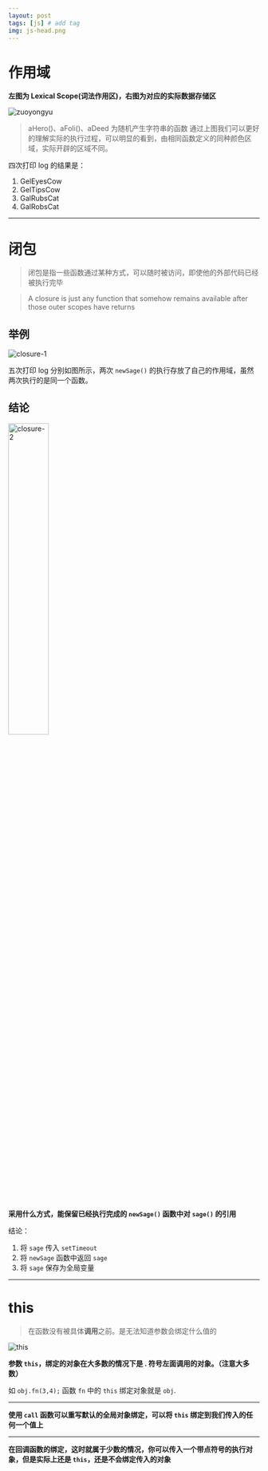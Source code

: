 ```yaml
---
layout: post
tags: [js] # add tag
img: js-head.png
---
```


# 作用域

**左图为 Lexical Scope(词法作用区)，右图为对应的实际数据存储区**

<img src="{{site.baseurl}}/assets/img/15099472200386.jpg" alt="zuoyongyu"/>

> aHero()、aFoli()、aDeed 为随机产生字符串的函数
> 通过上图我们可以更好的理解实际的执行过程，可以明显的看到，由相同函数定义的同种颜色区域，实际开辟的区域不同。

四次打印 log 的结果是：

1. GelEyesCow
2. GelTipsCow
3. GalRubsCat
4. GalRobsCat

---

# 闭包

> 闭包是指一些函数通过某种方式，可以随时被访问，即使他的外部代码已经被执行完毕

> A closure is just any function that somehow remains available after those outer scopes have returns

## 举例

<img src="{{site.baseurl}}/assets/img/15099486830229.jpg" alt="closure-1"/>

五次打印 log 分别如图所示，两次 `newSage()` 的执行存放了自己的作用域，虽然两次执行的是同一个函数。


## 结论

<img src="{{site.baseurl}}/assets/img/15099483916324.jpg" alt="closure-2" width="40%"/>


**采用什么方式，能保留已经执行完成的 `newSage()` 函数中对 `sage()` 的引用**


结论：

1. 将 `sage` 传入 `setTimeout`
2. 将 `newSage` 函数中返回 `sage`
3. 将 `sage` 保存为全局变量

---

# this

> 在函数没有被具体**调用**之前。是无法知道参数会绑定什么值的


<img src="{{site.baseurl}}/assets/img/15099524968850.jpg" alt="this"/>

**参数 `this`，绑定的对象在大多数的情况下是 . 符号左面调用的对象。（注意大多数）**

如 `obj.fn(3,4);` 函数 `fn` 中的 `this` 绑定对象就是 `obj`.

---

**使用 `call` 函数可以重写默认的全局对象绑定，可以将 `this` 绑定到我们传入的任何一个值上**

---

**在回调函数的绑定，这时就属于少数的情况，你可以传入一个带点符号的执行对象，但是实际上还是 `this`，还是不会绑定传入的对象**











